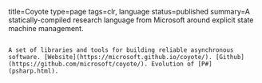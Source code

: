 title=Coyote
type=page
tags=clr, language
status=published
summary=A statically-compiled research language from Microsoft around explicit state machine management.
~~~~~~

A set of libraries and tools for building reliable asynchronous software. [Website](https://microsoft.github.io/coyote/). [Github](https://github.com/microsoft/coyote/). Evolution of [P#](psharp.html).



